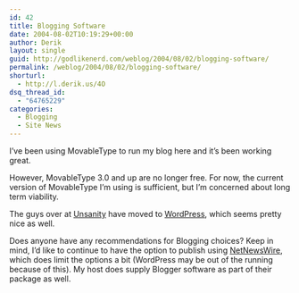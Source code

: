 ```yaml
---
id: 42
title: Blogging Software
date: 2004-08-02T10:19:29+00:00
author: Derik
layout: single
guid: http://godlikenerd.com/weblog/2004/08/02/blogging-software/
permalink: /weblog/2004/08/02/blogging-software/
shorturl:
  - http://l.derik.us/4O
dsq_thread_id:
  - "64765229"
categories:
  - Blogging
  - Site News
---
```

I&#8217;ve been using MovableType to run my blog here and it&#8217;s been working great.

However, MovableType 3.0 and up are no longer free. For now, the current version of MovableType I&#8217;m using is sufficient, but I&#8217;m concerned about long term viability.

The guys over at [Unsanity](http://www.unsanity.org/2004/07/29/moved-to-wordpress/) have moved to [WordPress](http://wordpress.org), which seems pretty nice as well.

Does anyone have any recommendations for Blogging choices? Keep in mind, I&#8217;d like to continue to have the option to publish using [NetNewsWire](http://ranchero.com/netnewswire/), which does limit the options a bit (WordPress may be out of the running because of this). My host does supply Blogger software as part of their package as well.
